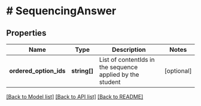 # # SequencingAnswer

## Properties

Name | Type | Description | Notes
------------ | ------------- | ------------- | -------------
**ordered_option_ids** | **string[]** | List of contentIds in the sequence applied by the student | [optional] 

[[Back to Model list]](../../README.md#documentation-for-models) [[Back to API list]](../../README.md#documentation-for-api-endpoints) [[Back to README]](../../README.md)


